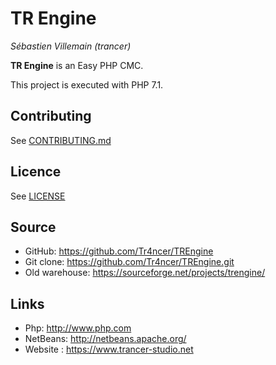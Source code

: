 # TR Engine
*Sébastien Villemain (trancer)*

**TR Engine** is an Easy PHP CMC.

This project is executed with PHP 7.1.

## Contributing
See [CONTRIBUTING.md](https://github.com/Tr4ncer/TREngine/blob/master/CONTRIBUTING.md)

## Licence
See [LICENSE](https://github.com/Tr4ncer/TREngine/blob/master/LICENSE)

## Source
* GitHub: https://github.com/Tr4ncer/TREngine
* Git clone: https://github.com/Tr4ncer/TREngine.git
* Old warehouse: https://sourceforge.net/projects/trengine/

## Links
* Php: http://www.php.com
* NetBeans: http://netbeans.apache.org/
* Website : https://www.trancer-studio.net
